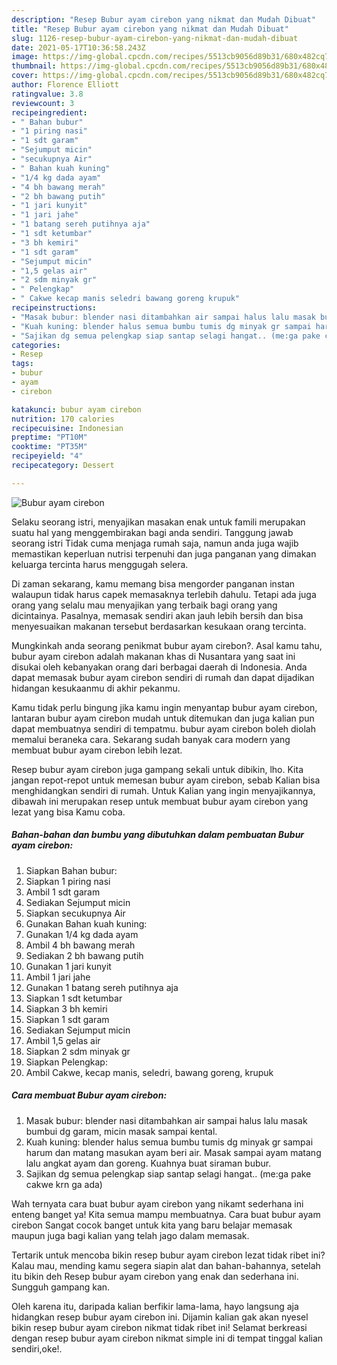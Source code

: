 ```yaml
---
description: "Resep Bubur ayam cirebon yang nikmat dan Mudah Dibuat"
title: "Resep Bubur ayam cirebon yang nikmat dan Mudah Dibuat"
slug: 1126-resep-bubur-ayam-cirebon-yang-nikmat-dan-mudah-dibuat
date: 2021-05-17T10:36:58.243Z
image: https://img-global.cpcdn.com/recipes/5513cb9056d89b31/680x482cq70/bubur-ayam-cirebon-foto-resep-utama.jpg
thumbnail: https://img-global.cpcdn.com/recipes/5513cb9056d89b31/680x482cq70/bubur-ayam-cirebon-foto-resep-utama.jpg
cover: https://img-global.cpcdn.com/recipes/5513cb9056d89b31/680x482cq70/bubur-ayam-cirebon-foto-resep-utama.jpg
author: Florence Elliott
ratingvalue: 3.8
reviewcount: 3
recipeingredient:
- " Bahan bubur"
- "1 piring nasi"
- "1 sdt garam"
- "Sejumput micin"
- "secukupnya Air"
- " Bahan kuah kuning"
- "1/4 kg dada ayam"
- "4 bh bawang merah"
- "2 bh bawang putih"
- "1 jari kunyit"
- "1 jari jahe"
- "1 batang sereh putihnya aja"
- "1 sdt ketumbar"
- "3 bh kemiri"
- "1 sdt garam"
- "Sejumput micin"
- "1,5 gelas air"
- "2 sdm minyak gr"
- " Pelengkap"
- " Cakwe kecap manis seledri bawang goreng krupuk"
recipeinstructions:
- "Masak bubur: blender nasi ditambahkan air sampai halus lalu masak bumbui dg garam, micin masak sampai kental."
- "Kuah kuning: blender halus semua bumbu tumis dg minyak gr sampai harum dan matang masukan ayam beri air. Masak sampai ayam matang lalu angkat ayam dan goreng. Kuahnya buat siraman bubur."
- "Sajikan dg semua pelengkap siap santap selagi hangat.. (me:ga pake cakwe krn ga ada)"
categories:
- Resep
tags:
- bubur
- ayam
- cirebon

katakunci: bubur ayam cirebon 
nutrition: 170 calories
recipecuisine: Indonesian
preptime: "PT10M"
cooktime: "PT35M"
recipeyield: "4"
recipecategory: Dessert

---
```



![Bubur ayam cirebon](https://img-global.cpcdn.com/recipes/5513cb9056d89b31/680x482cq70/bubur-ayam-cirebon-foto-resep-utama.jpg)

Selaku seorang istri, menyajikan masakan enak untuk famili merupakan suatu hal yang menggembirakan bagi anda sendiri. Tanggung jawab seorang istri Tidak cuma menjaga rumah saja, namun anda juga wajib memastikan keperluan nutrisi terpenuhi dan juga panganan yang dimakan keluarga tercinta harus menggugah selera.

Di zaman  sekarang, kamu memang bisa mengorder panganan instan walaupun tidak harus capek memasaknya terlebih dahulu. Tetapi ada juga orang yang selalu mau menyajikan yang terbaik bagi orang yang dicintainya. Pasalnya, memasak sendiri akan jauh lebih bersih dan bisa menyesuaikan makanan tersebut berdasarkan kesukaan orang tercinta. 



Mungkinkah anda seorang penikmat bubur ayam cirebon?. Asal kamu tahu, bubur ayam cirebon adalah makanan khas di Nusantara yang saat ini disukai oleh kebanyakan orang dari berbagai daerah di Indonesia. Anda dapat memasak bubur ayam cirebon sendiri di rumah dan dapat dijadikan hidangan kesukaanmu di akhir pekanmu.

Kamu tidak perlu bingung jika kamu ingin menyantap bubur ayam cirebon, lantaran bubur ayam cirebon mudah untuk ditemukan dan juga kalian pun dapat membuatnya sendiri di tempatmu. bubur ayam cirebon boleh diolah memalui beraneka cara. Sekarang sudah banyak cara modern yang membuat bubur ayam cirebon lebih lezat.

Resep bubur ayam cirebon juga gampang sekali untuk dibikin, lho. Kita jangan repot-repot untuk memesan bubur ayam cirebon, sebab Kalian bisa menghidangkan sendiri di rumah. Untuk Kalian yang ingin menyajikannya, dibawah ini merupakan resep untuk membuat bubur ayam cirebon yang lezat yang bisa Kamu coba.

<!--inarticleads1-->

##### Bahan-bahan dan bumbu yang dibutuhkan dalam pembuatan Bubur ayam cirebon:

1. Siapkan  Bahan bubur:
1. Siapkan 1 piring nasi
1. Ambil 1 sdt garam
1. Sediakan Sejumput micin
1. Siapkan secukupnya Air
1. Gunakan  Bahan kuah kuning:
1. Gunakan 1/4 kg dada ayam
1. Ambil 4 bh bawang merah
1. Sediakan 2 bh bawang putih
1. Gunakan 1 jari kunyit
1. Ambil 1 jari jahe
1. Gunakan 1 batang sereh putihnya aja
1. Siapkan 1 sdt ketumbar
1. Siapkan 3 bh kemiri
1. Siapkan 1 sdt garam
1. Sediakan Sejumput micin
1. Ambil 1,5 gelas air
1. Siapkan 2 sdm minyak gr
1. Siapkan  Pelengkap:
1. Ambil  Cakwe, kecap manis, seledri, bawang goreng, krupuk




<!--inarticleads2-->

##### Cara membuat Bubur ayam cirebon:

1. Masak bubur: blender nasi ditambahkan air sampai halus lalu masak bumbui dg garam, micin masak sampai kental.
1. Kuah kuning: blender halus semua bumbu tumis dg minyak gr sampai harum dan matang masukan ayam beri air. Masak sampai ayam matang lalu angkat ayam dan goreng. Kuahnya buat siraman bubur.
1. Sajikan dg semua pelengkap siap santap selagi hangat.. (me:ga pake cakwe krn ga ada)




Wah ternyata cara buat bubur ayam cirebon yang nikamt sederhana ini enteng banget ya! Kita semua mampu membuatnya. Cara buat bubur ayam cirebon Sangat cocok banget untuk kita yang baru belajar memasak maupun juga bagi kalian yang telah jago dalam memasak.

Tertarik untuk mencoba bikin resep bubur ayam cirebon lezat tidak ribet ini? Kalau mau, mending kamu segera siapin alat dan bahan-bahannya, setelah itu bikin deh Resep bubur ayam cirebon yang enak dan sederhana ini. Sungguh gampang kan. 

Oleh karena itu, daripada kalian berfikir lama-lama, hayo langsung aja hidangkan resep bubur ayam cirebon ini. Dijamin kalian gak akan nyesel bikin resep bubur ayam cirebon nikmat tidak ribet ini! Selamat berkreasi dengan resep bubur ayam cirebon nikmat simple ini di tempat tinggal kalian sendiri,oke!.

